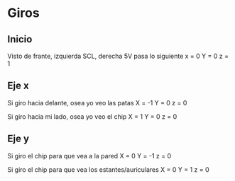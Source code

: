# Giros

## Inicio
Visto de frante, izquierda SCL, derecha 5V pasa lo siguiente
x = 0
Y = 0
z = 1

## Eje x
Si giro hacia delante, osea yo veo las patas
X = -1
Y = 0
z = 0

Si giro hacia mi lado, osea yo veo el chip
X = 1
Y = 0
z = 0


## Eje y
Si giro el chip para que vea a la pared
X = 0
Y = -1
z = 0

Si giro el chip para que vea los estantes/auriculares
X = 0
Y = 1
z = 0

